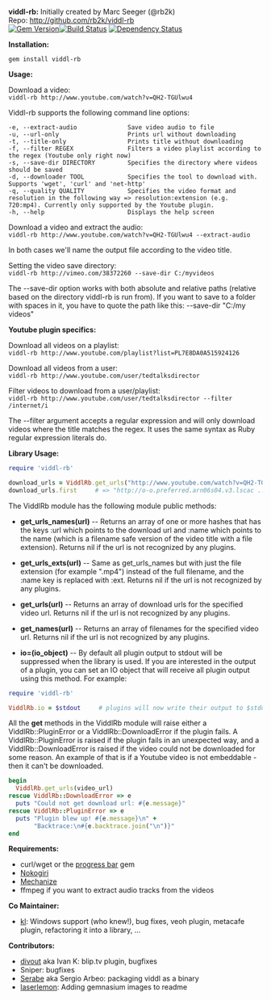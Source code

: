 __viddl-rb:__ 
Initially created by Marc Seeger (@rb2k)  
Repo: http://github.com/rb2k/viddl-rb  
[![Gem Version](https://badge.fury.io/rb/viddl-rb.png)](http://badge.fury.io/rb/viddl-rb)[![Build Status](https://secure.travis-ci.org/rb2k/viddl-rb.png)](http://travis-ci.org/rb2k/viddl-rb) [![Dependency Status](https://gemnasium.com/rb2k/viddl-rb.png)](https://gemnasium.com/rb2k/viddl-rb)

__Installation:__

`gem install viddl-rb`

__Usage:__

Download a video:  
    ```viddl-rb http://www.youtube.com/watch?v=QH2-TGUlwu4```

Viddl-rb supports the following command line options:
```
-e, --extract-audio              Save video audio to file
-u, --url-only                   Prints url without downloading
-t, --title-only                 Prints title without downloading
-f, --filter REGEX               Filters a video playlist according to the regex (Youtube only right now)
-s, --save-dir DIRECTORY         Specifies the directory where videos should be saved
-d, --downloader TOOL            Specifies the tool to download with. Supports 'wget', 'curl' and 'net-http'
-q, --quality QUALITY            Specifies the video format and resolution in the following way => resolution:extension (e.g. 720:mp4). Currently only supported by the Youtube plugin.
-h, --help                       Displays the help screen
```

Download a video and extract the audio:  
    ```viddl-rb http://www.youtube.com/watch?v=QH2-TGUlwu4 --extract-audio```

In both cases we'll name the output file according to the video title.

Setting the video save directory:  
    ```viddl-rb http://vimeo.com/38372260 --save-dir C:/myvideos```

The --save-dir option works with both absolute and relative paths (relative based on the directory viddl-rb is run from).
If you want to save to a folder with spaces in it, you have to quote the path like this: --save-dir "C:/my videos"

__Youtube plugin specifics:__  

Download all videos on a playlist:  
    ```viddl-rb http://www.youtube.com/playlist?list=PL7E8DA0A515924126```

Download all videos from a user:  
    ```viddl-rb http://www.youtube.com/user/tedtalksdirector```

Filter videos to download from a user/playlist:  
    ```viddl-rb http://www.youtube.com/user/tedtalksdirector --filter /internet/i```

The --filter argument accepts a regular expression and will only download videos where the title matches the regex.
It uses the same syntax as Ruby regular expression literals do.

__Library Usage:__

```ruby
require 'viddl-rb'

download_urls = ViddlRb.get_urls("http://www.youtube.com/watch?v=QH2-TGUlwu4")
download_urls.first     # => "http://o-o.preferred.arn06s04.v3.lscac ..."
```

The ViddlRb module has the following module public methods:

* __get_urls_names(url)__
-- Returns an array of one or more hashes that has the keys :url which
points to the download url and :name which points to the name 
(which is a filename safe version of the video title with a file extension).
Returns nil if the url is not recognized by any plugins.

* __get_urls_exts(url)__
-- Same as get_urls_names but with just the file extension (for example ".mp4")
instead of the full filename, and the :name key is replaced with :ext.
Returns nil if the url is not recognized by any plugins.

* __get_urls(url)__
-- Returns an array of download urls for the specified video url.
Returns nil if the url is not recognized by any plugins.

* __get_names(url)__
-- Returns an array of filenames for the specified video url.
Returns nil if the url is not recognized by any plugins.

* __io=(io_object)__
-- By default all plugin output to stdout will be suppressed when the library is used.
If you are interested in the output of a plugin, you can set an IO object that
will receive all plugin output using this method. For example:

```ruby
require 'viddl-rb'

ViddlRb.io = $stdout     # plugins will now write their output to $stdout
```

All the __get__ methods in the ViddlRb module will raise either a ViddlRb::PluginError or a ViddlRb::DownloadError if the plugin fails. 
A ViddlRb::PluginError is raised if the plugin fails in an unexpected way, and a ViddlRb::DownloadError is raised if the video could not be downloaded for some reason. 
An example of that is if a Youtube video is not embeddable - then it can't be downloaded.

```ruby
begin
  ViddlRb.get_urls(video_url)
rescue ViddlRb::DownloadError => e
  puts "Could not get download url: #{e.message}"
rescue ViddlRb::PluginError => e
  puts "Plugin blew up! #{e.message}\n" +
       "Backtrace:\n#{e.backtrace.join("\n")}"
end
```

__Requirements:__

* curl/wget or the [progress bar](http://github.com/nex3/ruby-progressbar/) gem  
* [Nokogiri](http://nokogiri.org/)
* [Mechanize](http://mechanize.rubyforge.org/)
* ffmpeg if you want to extract audio tracks from the videos

__Co Maintainer:__
* [kl](https://github.com/kl): Windows support (who knew!), bug fixes, veoh plugin, metacafe plugin, refactoring it into a library, ...

__Contributors:__  
* [divout](https://github.com/divout) aka Ivan K: blip.tv plugin, bugfixes
* Sniper: bugfixes
* [Serabe](https://github.com/Serabe) aka Sergio Arbeo: packaging viddl as a binary
* [laserlemon](https://github.com/laserlemon): Adding gemnasium images to readme

